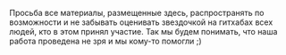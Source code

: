 Просьба все материалы, размещенные здесь, распространять по возможности и не забывать оценивать звездочкой на гитхабах всех людей, кто в этом принял участие. Так мы будем понимать, что наша работа проведена не зря и мы кому-то помогли ;)
